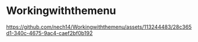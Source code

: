 # Workingwiththemenu
 


https://github.com/nech14/Workingwiththemenu/assets/113244483/28c365d1-340c-4675-9ac4-caef2bf0b192

